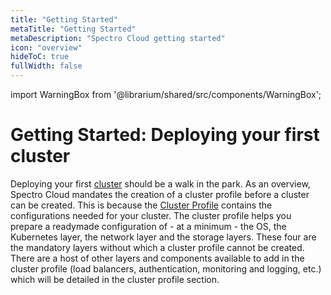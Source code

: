 ```yaml
---
title: "Getting Started"
metaTitle: "Getting Started"
metaDescription: "Spectro Cloud getting started"
icon: "overview"
hideToC: true
fullWidth: false
---
```


import WarningBox from '@librarium/shared/src/components/WarningBox';

# Getting Started: Deploying your first cluster

Deploying your first [cluster](https://kubernetes.io/docs/setup/best-practices/cluster-large/#setup) should be a walk in the park. As an overview, Spectro Cloud mandates the creation of a cluster profile before a cluster can be created. This is because the [Cluster Profile](/cluster-profiles/task-define-profile) contains the configurations needed for your cluster. The cluster profile helps you prepare a readymade configuration of - at a minimum - the OS, the Kubernetes layer, the network layer and the storage layers. These four are the mandatory layers without which a cluster profile cannot be created. There are a host of other layers and components available to add in the cluster profile (load balancers, authentication, monitoring and logging, etc.) which will be detailed in the cluster profile section.
